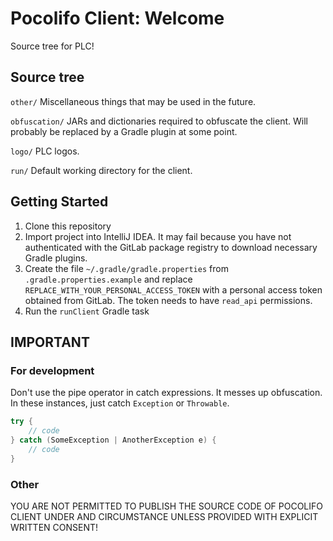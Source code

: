 # Pocolifo Client: Welcome

Source tree for PLC!

## Source tree

`other/` Miscellaneous things that may be used in the future.

`obfuscation/` JARs and dictionaries required to obfuscate the client. Will probably be replaced by a Gradle plugin at some point.

`logo/` PLC logos.

`run/` Default working directory for the client.

## Getting Started

1. Clone this repository
2. Import project into IntelliJ IDEA. It may fail because you have not authenticated with the GitLab package registry to download necessary Gradle plugins.
3. Create the file `~/.gradle/gradle.properties` from `.gradle.properties.example` and replace `REPLACE_WITH_YOUR_PERSONAL_ACCESS_TOKEN` with a personal access token obtained from GitLab. The token needs to have `read_api` permissions.
4. Run the `runClient` Gradle task

## IMPORTANT
### For development

Don't use the pipe operator in catch expressions. It messes up obfuscation. In these instances, just catch `Exception`
or `Throwable`.
```java
try {
    // code
} catch (SomeException | AnotherException e) { 
    // code
}
```

### Other
YOU ARE NOT PERMITTED TO PUBLISH THE SOURCE CODE OF POCOLIFO CLIENT UNDER AND CIRCUMSTANCE UNLESS PROVIDED WITH EXPLICIT
WRITTEN CONSENT!